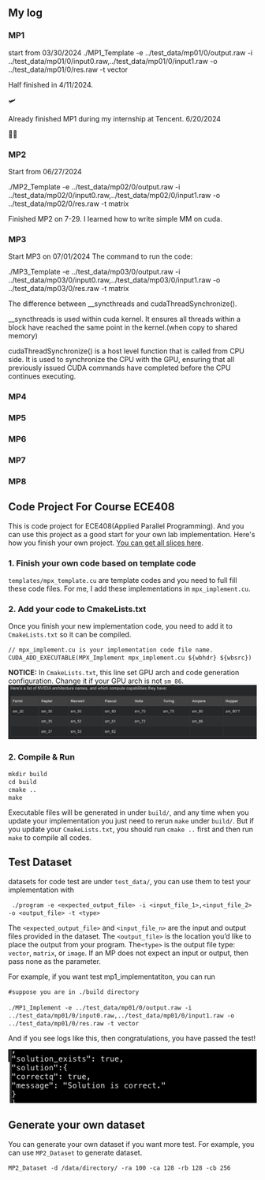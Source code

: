 ## My log

### MP1
start from 03/30/2024
./MP1_Template -e ../test_data/mp01/0/output.raw -i ../test_data/mp01/0/input0.raw,../test_data/mp01/0/input1.raw -o ../test_data/mp01/0/res.raw -t vector 

Half finished in 4/11/2024. 

:small_airplane:

Already finished MP1 during my internship at Tencent. 6/20/2024 

:running_man:


### MP2
Start from 06/27/2024

./MP2_Template -e ../test_data/mp02/0/output.raw -i ../test_data/mp02/0/input0.raw,../test_data/mp02/0/input1.raw -o ../test_data/mp02/0/res.raw -t matrix 


Finished MP2 on 7-29.
I learned how to write simple MM on cuda.
### MP3
Start MP3 on 07/01/2024
The command to run the code:

./MP3_Template -e ../test_data/mp03/0/output.raw -i ../test_data/mp03/0/input0.raw,../test_data/mp03/0/input1.raw -o ../test_data/mp03/0/res.raw -t matrix 

The difference between __syncthreads and cudaThreadSynchronize().

__syncthreads is used within cuda kernel. It ensures all threads within a block have reached the same point in the kernel.(when copy to shared memory)

cudaThreadSynchronize() is a host level function that is called from CPU side. It is used to synchronize the CPU with the GPU, ensuring that all previously issued CUDA commands have completed before the CPU continues executing.

### MP4

### MP5
### MP6
### MP7
### MP8

## Code Project For Course ECE408
This is code project for ECE408(Applied Parallel Programming). And you can use this project as a good start for your own lab implementation. Here's how you finish your own project. [You can get all slices here](http://ece408.hwu-server2.crhc.illinois.edu/_layouts/15/start.aspx#/SitePages/Home.aspx).

### 1. Finish your own code based on template code
`templates/mpx_template.cu` are template codes and you need to full fill these code files. For me, I add these implementations in `mpx_implement.cu`.

### 2. Add your code to CmakeLists.txt
Once you finish your new implementation code, you need to add it to `CmakeLists.txt` so it can be compiled.
    
    // mpx_implement.cu is your implementation code file name.
    CUDA_ADD_EXECUTABLE(MPX_Implement mpx_implement.cu ${wbhdr} ${wbsrc})

**NOTICE:** In `CmakeLists.txt`, this line set GPU arch and code generation configuration. Change it if your GPU arch is not `sm_86`.
![](imgs/archs.png)


### 2. Compile & Run
    mkdir build
    cd build
    cmake ..
    make 

Executable files will be generated in under `build/`, and any time when you update your implementation you just need to rerun `make` under `build/`. But if you update your `CmakeLists.txt`, you should run `cmake ..` first and then run `make` to compile all codes.

## Test Dataset

datasets for code test are under `test_data/`, you can use them to test your implementation with
     
     ./program -e <expected_output_file> -i <input_file_1>,<input_file_2> -o <output_file> -t <type>

The `<expected_output_file>` and `<input_file_n>` are the input and output files provided in the dataset. The `<output_file>` is the location you’d like to place the output from your program. The`<type>` is the output file type: `vector`, `matrix`, or `image`. If an MP does not expect an input or output, then pass none as the parameter.

For example, if you want test mp1_implementatiton, you can run
    
    #suppose you are in ./build directory
    
    ./MP1_Implement -e ../test_data/mp01/0/output.raw -i ../test_data/mp01/0/input0.raw,../test_data/mp01/0/input1.raw -o ../test_data/mp01/0/res.raw -t vector 
And if you see logs like this, then congratulations, you have passed the test!

![](imgs/correct_res.png)


## Generate your own dataset
You can generate your own dataset if you want more test. For example, you can use `MP2_Dataset` to generate dataset.

    MP2_Dataset -d /data/directory/ -ra 100 -ca 128 -rb 128 -cb 256



